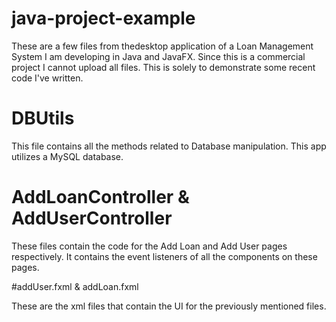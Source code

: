 # java-project-example

These are a few files from thedesktop application of a Loan Management System I am developing
in Java and JavaFX. Since this is a commercial project I cannot upload all files.
This is solely to demonstrate some recent code I've written.

# DBUtils 

This file contains all the methods related to Database manipulation. This app utilizes a MySQL
database. 


# AddLoanController & AddUserController

These files contain the code for the Add Loan and Add User pages respectively. 
It contains the event listeners of all the components on these pages.

#addUser.fxml & addLoan.fxml

These are the xml files that contain the UI for the previously mentioned files.
